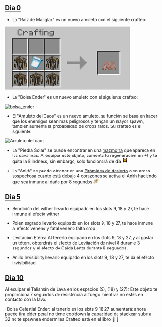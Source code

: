 ## [Dia 0](https://github.com/MiguelVeraXd/Valley-Dimensional-Wiki/blob/main/Main/Wiki/dia%200.md) 

- La "Raíz de Manglar" es un nuevo amuleto con el siguiente crafteo:

![raiz de manglar](https://github.com/MiguelVeraXd/Valley-Dimensional-Wiki/blob/main/Main/Wiki/assets/crafteo/raiz_de_manglar.png)

- La "Bolsa Ender" es un nuevo amuleto con el siguiente crafteo:

![bolsa_ender](https://github.com/MiguelVeraXd/Valley-Dimensional-Wiki/blob/main/Main/Wiki/assets/crafteo/bolsa_ender.png)

- El "Amuleto del Caos" es un nuevo amuleto, su función se basa en hacer que los enemigos sean mas peligrosos y tengan un mayor spawn, también aumenta la probabilidad de drops raros. Su crafteo es el siguiente:

![Amuleto del caos](https://github.com/MiguelVeraXd/Valley-Dimensional-Wiki/blob/main/Main/Wiki/assets/crafteo/amuleto_del_caos.png)

- La "Piedra Solar" se puede encontrar en una [mazmorra](https://github.com/MiguelVeraXd/Valley-Dimensional-Wiki/blob/main/Main/Wiki/dia%200.md#generaci%C3%B3n-del-mundo) que aparece en las savannas. Al equipar este objeto, aumenta tu regeneración en +1 y te quita la Blindness, sin embargo, solo funcionará de día ![piedra_solar](https://github.com/MiguelVeraXd/Valley-Dimensional-Wiki/blob/main/Main/Wiki/assets/items/solar_stone.png)

- La "Ankh" se puede obtener en una [Pirámides de desierto](https://github.com/MiguelVeraXd/Valley-Dimensional-Wiki/blob/main/Main/Wiki/dia%200.md#generaci%C3%B3n-del-mundo) o en arena sospechosa
cuanto está debajo 4 corazones se activa el Ankh haciendo que sea inmune al daño por 8 segundos ![ankh](https://github.com/MiguelVeraXd/Valley-Dimensional-Wiki/blob/main/Main/Wiki/assets/items/ankh.png)

## [Dia 5](https://github.com/MiguelVeraXd/Valley-Dimensional-Wiki/blob/main/Main/Wiki/dia%2010.md)

- Bendición del wither
llevarlo equipado en los slots 9, 18 y 27, te hace inmune al efecto wither

- Polen sagrado
llevarlo equipado en los slots 9, 18 y 27, te hace inmune al efecto veneno y fatal veneno 
falta drop 

- Levitación Etérea
Al tenerlo equipado en los slots 9, 18 y 27, y al gastar un tótem, obtendrás el efecto de Levitación de nivel 8 durante 3 segundos y el efecto de Caída Lenta durante 8 segundos.

- Anillo Invisibility
llevarlo equipado en los slots 9, 18 y 27, te da el efecto invisibilidad

## [Dia 10](https://github.com/MiguelVeraXd/Valley-Dimensional-Wiki/blob/main/Main/Wiki/dia%2010.md)

Al equipar el Talismán de Lava en los espacios (9), (18) y (27):
Este objeto te proporciona 7 segundos de resistencia al fuego
mientras no estés en contacto con la lava.

-Bolsa Celestial Ender:
al tenerlo en los slots 9 18 27 aumentará: ahora puede tira elder peral no tiene cooldown la capacidad de stackear sube a 32 no te spawnea endermites
Crafteo está en el libro 📖 🥶
